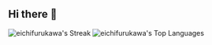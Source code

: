 ## Hi there 👋

<!--
**eichifurukawa/eichifurukawa** is a ✨ _special_ ✨ repository because its `README.md` (this file) appears on your GitHub profile.

Here are some ideas to get you started:

- 🔭 I’m currently working on ...
- 🌱 I’m currently learning ...
- 👯 I’m looking to collaborate on ...
- 🤔 I’m looking for help with ...
- 💬 Ask me about ...
- 📫 How to reach me: ...
- 😄 Pronouns: ...
- ⚡ Fun fact: ...
-->

  <td valign="top" width="50%>
    
![eichifurukawa's Stats](https://github-readme-stats.vercel.app/api?username=eichifurukawa&theme=dark&show_icons=true&hide_border=true&count_private=true)
![eichifurukawa's Streak](https://github-readme-streak-stats.herokuapp.com/?user=eichifurukawa&theme=dark&hide_border=true)
![eichifurukawa's Top Languages](https://github-readme-stats.vercel.app/api/top-langs/?username=eichifurukawa&theme=dark&show_icons=true&hide_border=true&layout=compact)

  </td>

